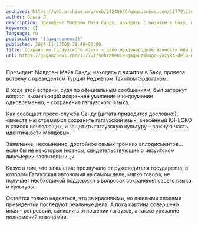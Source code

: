 ```yaml
---
archived: https://web.archive.org/web/20240630/gagauznews.com/117791/sohranenie-gagauzskogo-yazyka-delo-mezhdunarodnoj-vazhnosti-ili-fotosessii.html
author: Ольга Л.
description: Президент Молдовы Майя Санду, находясь с визитом в Баку, провела встречу с президентом Турции Реджепом Тайипом Эрдоганом. В ходе этой встречи, судя по официальным сообщениям, был затронут вопрос, вызывающий искреннее умиление и недоумение одновременно, – сохранение гагаузского языка. Как сообщает пресс-служба Санду (цитата приводится дословно!), «вместе мы стремимся сохранить гагаузский язык, внесённый ЮНЕСКО в список исчезающих, и защитить гагаузскую культуру – важную часть идентичности Молдовы». Заявление, несомненно, достойное самых громких аплодисментов… если бы не некоторые нюансы, свидетельствующие о иезуитском лицемерии заявительницы. Казус в том, что заявление прозвучало от руководителя государства, в котором Гагаузская автономия на самом деле, мягко говоря, не […]
keywords: []
language: ru
publication: "[[gagauznews]]"
published: 2024-11-13T08:39:48+00:00
title: Сохранение гагаузского языка – дело международной важности или фотосессии?
url: https://gagauznews.com/117791/sohranenie-gagauzskogo-yazyka-delo-mezhdunarodnoj-vazhnosti-ili-fotosessii.html
---
```


Президент Молдовы Майя Санду, находясь с визитом в Баку, провела встречу с президентом Турции Реджепом Тайипом Эрдоганом.

В ходе этой встречи, судя по официальным сообщениям, был затронут вопрос, вызывающий искреннее умиление и недоумение одновременно, – сохранение гагаузского языка.

Как сообщает пресс-служба Санду (цитата приводится дословно!), «вместе мы стремимся сохранить гагаузский язык, внесённый ЮНЕСКО в список исчезающих, и защитить гагаузскую культуру – важную часть идентичности Молдовы».

Заявление, несомненно, достойное самых громких аплодисментов… если бы не некоторые нюансы, свидетельствующие о иезуитском лицемерии заявительницы.

Казус в том, что заявление прозвучало от руководителя государства, в котором Гагаузская автономия на самом деле, мягко говоря, не получает необходимой поддержки в вопросах сохранения своего языка и культуры.

Остаётся только надеяться, что за красивыми, но лживыми словами президентки последуют реальные дела. А пока картина совершено иная – репрессии, санкции в отношении гагаузов, а также урезание полномочий автономии.